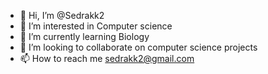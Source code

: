 - 👋 Hi, I’m @Sedrakk2
- 👀 I’m interested in Computer science
- 🌱 I’m currently learning Biology
- 💞️ I’m looking to collaborate on computer science projects
- 📫 How to reach me sedrakk2@gmail.com

<!---
Sedrakk2/Sedrakk2 is a ✨ special ✨ repository because its `README.md` (this file) appears on your GitHub profile.
You can click the Preview link to take a look at your changes.
--->

